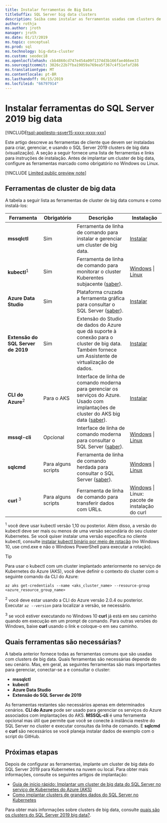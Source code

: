 ```yaml
---
title: Instalar ferramentas de Big Data
titleSuffix: SQL Server big data clusters
description: Saiba como instalar as ferramentas usadas com clusters de big data de 2019 do SQL Server (versão prévia).
author: rothja
ms.author: jroth
manager: jroth
ms.date: 01/17/2019
ms.topic: conceptual
ms.prod: sql
ms.technology: big-data-cluster
ms.custom: seodec18
ms.openlocfilehash: cbb4860cd747e454a09f1374d3b166fae466ee33
ms.sourcegitcommit: 3026c22b7fba19059a769ea5f367c4f51efaf286
ms.translationtype: MT
ms.contentlocale: pt-BR
ms.lasthandoff: 06/15/2019
ms.locfileid: "66797914"
---
```

# <a name="install-sql-server-2019-big-data-tools"></a>Instalar ferramentas do SQL Server 2019 big data

[!INCLUDE[tsql-appliesto-ssver15-xxxx-xxxx-xxx](../includes/tsql-appliesto-ssver15-xxxx-xxxx-xxx.md)]

Este artigo descreve as ferramentas de cliente que devem ser instaladas para criar, gerenciar, e usando o SQL Server 2019 clusters de big data (visualização). A seção a seguir fornece uma lista de ferramentas e links para instruções de instalação. Antes de implantar um cluster de big data, configure as ferramentas marcado como obrigatório no Windows ou Linux.

[!INCLUDE [Limited public preview note](../includes/big-data-cluster-preview-note.md)]

## <a name="big-data-cluster-tools"></a>Ferramentas de cluster de big data

A tabela a seguir lista as ferramentas de cluster de big data comuns e como instalá-los:

| Ferramenta | Obrigatório | Descrição | Instalação |
|---|---|---|---|
| **mssqlctl** | Sim | Ferramenta de linha de comando para instalar e gerenciar um cluster de big data. | [Instalar](deploy-install-mssqlctl.md) |
| **kubectl**<sup>1</sup> | Sim | Ferramenta de linha de comando para monitorar o cluster Kuberentes subjacente ([saber](https://kubernetes.io/docs/tasks/tools/install-kubectl/)). | [Windows](https://kubernetes.io/docs/tasks/tools/install-kubectl/#install-with-powershell-from-psgallery) \| [Linux](https://kubernetes.io/docs/tasks/tools/install-kubectl/#install-kubectl-binary-using-native-package-management) |
| **Azure Data Studio** | Sim | Plataforma cruzada a ferramenta gráfica para consultar o SQL Server ([saber](https://docs.microsoft.com/sql/azure-data-studio/what-is?view=sql-server-ver15)). | [Instalar](../azure-data-studio/download.md) |
| **Extensão do SQL Server de 2019** | Sim | Extensão do Studio de dados do Azure que dá suporte à conexão para o cluster de big data. Também fornece um Assistente de virtualização de dados. | [Instalar](../azure-data-studio/sql-server-2019-extension.md) |
| **CLI do Azure**<sup>2</sup> | Para o AKS | Interface de linha de comando moderna para gerenciar os serviços do Azure. Usado com implantações de cluster do AKS big data ([saber](https://docs.microsoft.com/cli/azure/?view=azure-cli-latest)). | [Instalar](https://docs.microsoft.com/cli/azure/install-azure-cli?view=azure-cli-latest) |
| **mssql-cli** | Opcional | Interface de linha de comando moderna para consultar o SQL Server ([saber](https://github.com/dbcli/mssql-cli/blob/master/README.rst)). | [Windows](https://github.com/dbcli/mssql-cli/blob/master/doc/installation/windows.md) \| [Linux](https://github.com/dbcli/mssql-cli/blob/master/doc/installation/linux.md) |
| **sqlcmd** | Para alguns scripts | Ferramenta de linha de comando herdada para consultar o SQL Server ([saber](https://docs.microsoft.com/sql/tools/sqlcmd-utility?view=sql-server-ver15)). | [Windows](https://www.microsoft.com/download/details.aspx?id=36433) \| [Linux](../linux/sql-server-linux-setup-tools.md) |
| **curl** <sup>3</sup> | Para alguns scripts | Ferramenta de linha de comando para transferir dados com URLs. | [Windows](https://curl.haxx.se/windows/) \| Linux: pacote de instalação do curl |

<sup>1</sup> você deve usar kubectl versão 1,10 ou posterior. Além disso, a versão do kubectl deve ser mais ou menos de uma versão secundária do seu cluster Kubernetes. Se você quiser instalar uma versão específica no cliente kubectl, consulte [instalar kubectl binário por meio de rotação](https://kubernetes.io/docs/tasks/tools/install-kubectl/#install-kubectl-binary-using-curl) (no Windows 10, use cmd.exe e não o Windows PowerShell para executar a rotação). 

> [!TIP]
> Para usar o kubectl com um cluster implantado anteriormente no serviço de Kubernetes do Azure (AKS), você deve definir o contexto do cluster com o seguinte comando da CLI do Azure:
>
>    ```azurecli
>    az aks get-credentials --name <aks_cluster_name> --resource-group <azure_resource_group_name>
>    ```

<sup>2</sup> você deve estar usando a CLI do Azure versão 2.0.4 ou posterior. Executar `az --version` para localizar a versão, se necessário.

<sup>3</sup> se você estiver executando no Windows 10 **curl** já está em seu caminho quando em execução em um prompt de comando. Para outras versões do Windows, baixe **curl** usando o link e coloque-o em seu caminho.

## <a name="which-tools-are-required"></a>Quais ferramentas são necessárias?

A tabela anterior fornece todas as ferramentas comuns que são usadas com clusters de big data. Quais ferramentas são necessárias depende do seu cenário. Mas, em geral, as seguintes ferramentas são mais importantes para gerenciar, conectar-se a e consultar o cluster:

- **mssqlctl**
- **kubectl**
- **Azure Data Studio**
- **Extensão do SQL Server de 2019**

As ferramentas restantes são necessários apenas em determinados cenários. **CLI do Azure** pode ser usado para gerenciar os serviços do Azure associados com implantações do AKS. **MSSQL-cli** é uma ferramenta opcional mas útil que permite que você se conecte à instância mestre do SQL Server no cluster e executar consultas da linha de comando. E **sqlcmd** e **curl** são necessários se você planeja instalar dados de exemplo com o script do GitHub.

## <a name="next-steps"></a>Próximas etapas

Depois de configurar as ferramentas, implante um cluster de big data do SQL Server 2019 para Kubernetes na nuvem ou local. Para obter mais informações, consulte os seguintes artigos de implantação:

- [Guia de início rápido: Implantar um cluster de big data do SQL Server no serviço de Kubernetes do Azure (AKS)](quickstart-big-data-cluster-deploy.md)
- [Como implantar clusters de grandes dados do SQL Server no Kubernetes](deployment-guidance.md)

Para obter mais informações sobre clusters de big data, consulte [quais são os clusters do SQL Server 2019 big data?](big-data-cluster-overview.md).
